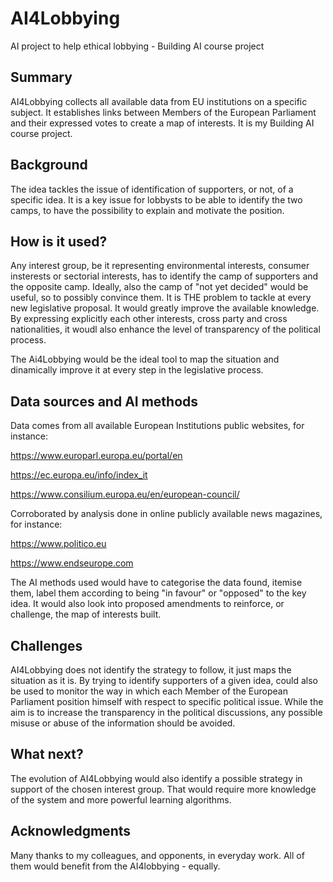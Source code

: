 # AI4Lobbying
AI project to help ethical lobbying - Building AI course project

## Summary
AI4Lobbying collects all available data from EU institutions on a specific subject. It establishes links between Members of the European Parliament and their expressed votes to create a map of interests. It is my Building AI course project.

## Background
The idea tackles the issue of identification of supporters, or not, of a specific idea. It is a key issue for lobbysts to be able to identify the two camps, to have the possibility to explain and motivate the position. 

## How is it used?
Any interest group, be it representing environmental interests, consumer insterests or sectorial interests, has to identify the camp of supporters and the opposite camp. Ideally, also the camp of "not yet decided" would be useful, so to possibly convince them. It is THE problem to tackle at every new legislative proposal. It would greatly improve the available knowledge. By expressing explicitly each other interests, cross party and cross nationalities, it woudl also enhance the level of transparency of the political process.

The Ai4Lobbying would be the ideal tool to map the situation and dinamically improve it at every step in the legislative process.

## Data sources and AI methods
Data comes from all available European Institutions public websites, for instance:

https://www.europarl.europa.eu/portal/en

https://ec.europa.eu/info/index_it

https://www.consilium.europa.eu/en/european-council/

Corroborated by analysis done in online publicly available news magazines, for instance:

https://www.politico.eu

https://www.endseurope.com

The AI methods used would have to categorise the data found, itemise them, label them according to being "in favour" or "opposed" to the key idea.
It would also look into proposed amendments to reinforce, or challenge, the map of interests built.  

## Challenges
AI4Lobbying does not identify the strategy to follow, it just maps the situation as it is. By trying to identify supporters of a given idea, could also be used to monitor the way in which each Member of the European Parliament position himself with respect to specific political issue. While the aim is to increase the transparency in the political discussions, any possible misuse or abuse of the information should be avoided.

## What next?
The evolution of AI4Lobbying would also identify a possible strategy in support of the chosen interest group. That would require more knowledge of the system and more powerful learning algorithms.

## Acknowledgments
Many thanks to my colleagues, and opponents, in everyday work. All of them would benefit from the AI4lobbying - equally.
